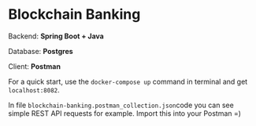 <h1>Blockchain Banking</h1>

<p>Backend: <strong>Spring Boot + Java</strong></p>
<p>Database: <strong>Postgres</strong></p>
<p>Client: <strong>Postman</strong></p>

<p>For a quick start, use the <code>docker-compose up</code> command in terminal
and get <code>localhost:8082</code>.</p>
<p>In file <code>blockchain-banking.postman_collection.json</code>code you can see 
simple REST API requests for example. Import this into your Postman =)</p>
